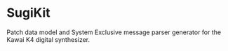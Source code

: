 # SugiKit

Patch data model and System Exclusive message parser generator for the Kawai K4 digital synthesizer.
